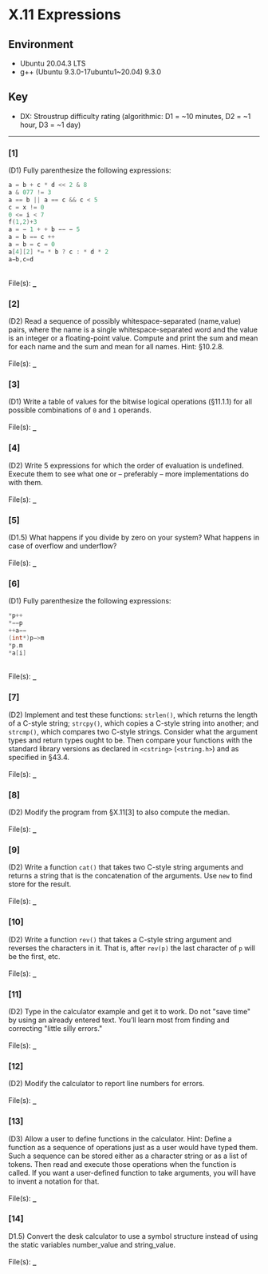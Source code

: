 # X.11 Expressions

## Environment
- Ubuntu 20.04.3 LTS
- g++ (Ubuntu 9.3.0-17ubuntu1~20.04) 9.3.0

## Key
- DX: Stroustrup difficulty rating (algorithmic: D1 = ~10 minutes, D2 = ~1 hour, D3 = ~1 day)

---

### \[1\]
(D1) Fully parenthesize the following expressions:
```C++
a = b + c * d << 2 & 8
a & 077 != 3
a == b || a == c && c < 5
c = x != 0
0 <= i < 7
f(1,2)+3
a = − 1 + + b −− − 5
a = b == c ++
a = b = c = 0
a[4][2] *= * b ? c : * d * 2
a−b,c=d
```
\
File(s): [`_`](./)

### \[2\]
(D2) Read a sequence of possibly whitespace-separated (name,value) pairs, where the name is a single whitespace-separated word and the value is an integer or a floating-point value. Compute and print the sum and mean for each name and the sum and mean for all names. Hint: §10.2.8.\
\
File(s): [`_`](./)

### \[3\]
(D1) Write a table of values for the bitwise logical operations (§11.1.1) for all possible combinations of `0` and `1` operands.\
\
File(s): [`_`](./)

### \[4\]
(D2) Write 5 expressions for which the order of evaluation is undefined. Execute them to see what one or – preferably – more implementations do with them.\
\
File(s): [`_`](./)

### \[5\]
(D1.5) What happens if you divide by zero on your system? What happens in case of overflow and underflow?\
\
File(s): [`_`](./)

### \[6\]
(D1) Fully parenthesize the following expressions:
```C++
*p++
*−−p
++a−−
(int*)p−>m
*p.m
*a[i]
```
\
File(s): [`_`](./)

### \[7\]
(D2) Implement and test these functions: `strlen()`, which returns the length of a C-style string; `strcpy()`, which copies a C-style string into another; and `strcmp()`, which compares two C-style strings. Consider what the argument types and return types ought to be. Then compare your functions with the standard library versions as declared in `<cstring>` (`<string.h>`) and as specified in §43.4.\
\
File(s): [`_`](./)

### \[8\]
(D2) Modify the program from §X.11\[3\] to also compute the median.\
\
File(s): [`_`](./)

### \[9\]
(D2) Write a function `cat()` that takes two C-style string arguments and returns a string that is the concatenation of the arguments. Use `new` to find store for the result.\
\
File(s): [`_`](./)

### \[10\]
(D2) Write a function `rev()` that takes a C-style string argument and reverses the characters in it. That is, after `rev(p)` the last character of `p` will be the first, etc.\
\
File(s): [`_`](./)

### \[11\]
(D2) Type in the calculator example and get it to work. Do not "save time" by using an already entered text. You’ll learn most from finding and correcting "little silly errors."\
\
File(s): [`_`](./)

### \[12\]
(D2) Modify the calculator to report line numbers for errors.\
\
File(s): [`_`](./)

### \[13\]
(D3) Allow a user to define functions in the calculator. Hint: Define a function as a sequence of operations just as a user would have typed them. Such a sequence can be stored either as a character string or as a list of tokens. Then read and execute those operations when the function is called. If you want a user-defined function to take arguments, you will have to invent a notation for that.\
\
File(s): [`_`](./)

### \[14\]
D1.5) Convert the desk calculator to use a symbol structure instead of using the static variables number_value and string_value.\
\
File(s): [`_`](./)
